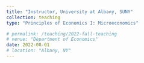 ```yaml
---
title: "Instructor, University at Albany, SUNY"
collection: teaching
type: "Principles of Economics I: Microeconomics"

# permalink: /teaching/2022-fall-teaching
# venue: "Department of Economics"
date: 2022-08-01
# location: "Albany, NY"
---
```


